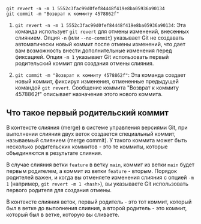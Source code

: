 ```
git revert -n -m 1 5552c3fac99d0fef84448f419e8ba05936a90134
git commit -m "Возврат к коммиту 4578862f"
```

1. `git revert -n -m 1 5552c3fac99d0fef84448f419e8ba05936a90134`: Эта команда использует `git revert` для отмены изменений, внесенных слиянием. Опция `-n` (или `--no-commit`) указывает Git не создавать автоматически новый коммит после отмены изменений, что дает вам возможность внести дополнительные изменения перед фиксацией. Опция `-m 1` указывает Git использовать первый родительский коммит для создания отмены слияния.
    
2. `git commit -m "Возврат к коммиту 4578862f"`: Эта команда создает новый коммит, фиксируя изменения, отмененные предыдущей командой `git revert`. Сообщение коммита "Возврат к коммиту 4578862f" описывает назначение этого нового коммита.

## Что такое первый родительский коммит
В контексте слияния (merge) в системе управления версиями Git, при выполнении слияния двух веток создается специальный коммит, называемый слиянием (merge commit). У такого коммита может быть несколько родительских коммитов - это те коммиты, которые объединяются в результате слияния.

В случае слияния ветки `feature` в ветку `main`, коммит из ветки `main` будет первым родителем, а коммит из ветки `feature` - вторым. Порядок родителей важен, и когда вы отменяете изменения слияния с опцией `-m 1` (например, `git revert -m 1 <hash>`), вы указываете Git использовать первого родителя для создания отмены.

В контексте слияния веток, первый родитель - это тот коммит, который был в ветке до выполнения слияния, а второй родитель - это коммит, который был в ветке, которую вы сливаете.